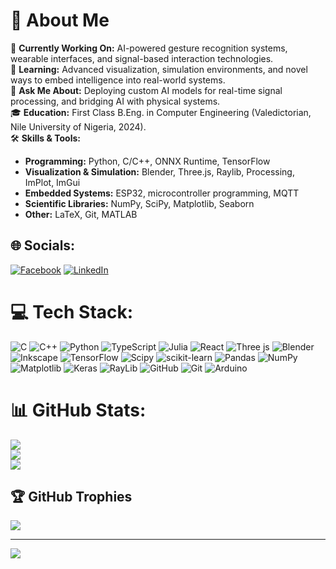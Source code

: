 # 💫 About Me

🔭 **Currently Working On:** AI-powered gesture recognition systems, wearable interfaces, and signal-based interaction technologies.  
🌱 **Learning:** Advanced visualization, simulation environments, and novel ways to embed intelligence into real-world systems.   
💬 **Ask Me About:** Deploying custom AI models for real-time signal processing, and bridging AI with physical systems.    
🎓 **Education:** First Class B.Eng. in Computer Engineering (Valedictorian, Nile University of Nigeria, 2024).  
🛠️ **Skills & Tools:**  
- **Programming:** Python, C/C++, ONNX Runtime, TensorFlow  
- **Visualization & Simulation:** Blender, Three.js, Raylib, Processing, ImPlot, ImGui  
- **Embedded Systems:** ESP32, microcontroller programming, MQTT  
- **Scientific Libraries:** NumPy, SciPy, Matplotlib, Seaborn  
- **Other:** LaTeX, Git, MATLAB 



## 🌐 Socials:
[![Facebook](https://img.shields.io/badge/Facebook-%231877F2.svg?logo=Facebook&logoColor=white)](https://facebook.com/dave.gbemi.98) [![LinkedIn](https://img.shields.io/badge/LinkedIn-%230077B5.svg?logo=linkedin&logoColor=white)](https://linkedin.com/in/davidadeshina) 

# 💻 Tech Stack:
![C](https://img.shields.io/badge/c-%2300599C.svg?style=for-the-badge&logo=c&logoColor=white) ![C++](https://img.shields.io/badge/c++-%2300599C.svg?style=for-the-badge&logo=c%2B%2B&logoColor=white) ![Python](https://img.shields.io/badge/python-3670A0?style=for-the-badge&logo=python&logoColor=ffdd54) ![TypeScript](https://img.shields.io/badge/typescript-%23007ACC.svg?style=for-the-badge&logo=typescript&logoColor=white) ![Julia](https://img.shields.io/badge/-Julia-9558B2?style=for-the-badge&logo=julia&logoColor=white) ![React](https://img.shields.io/badge/react-%2320232a.svg?style=for-the-badge&logo=react&logoColor=%2361DAFB) ![Three js](https://img.shields.io/badge/threejs-black?style=for-the-badge&logo=three.js&logoColor=white) ![Blender](https://img.shields.io/badge/blender-%23F5792A.svg?style=for-the-badge&logo=blender&logoColor=white) ![Inkscape](https://img.shields.io/badge/Inkscape-e0e0e0?style=for-the-badge&logo=inkscape&logoColor=080A13) ![TensorFlow](https://img.shields.io/badge/TensorFlow-%23FF6F00.svg?style=for-the-badge&logo=TensorFlow&logoColor=white) ![Scipy](https://img.shields.io/badge/SciPy-%230C55A5.svg?style=for-the-badge&logo=scipy&logoColor=%white) ![scikit-learn](https://img.shields.io/badge/scikit--learn-%23F7931E.svg?style=for-the-badge&logo=scikit-learn&logoColor=white) ![Pandas](https://img.shields.io/badge/pandas-%23150458.svg?style=for-the-badge&logo=pandas&logoColor=white) ![NumPy](https://img.shields.io/badge/numpy-%23013243.svg?style=for-the-badge&logo=numpy&logoColor=white) ![Matplotlib](https://img.shields.io/badge/Matplotlib-%23ffffff.svg?style=for-the-badge&logo=Matplotlib&logoColor=black) ![Keras](https://img.shields.io/badge/Keras-%23D00000.svg?style=for-the-badge&logo=Keras&logoColor=white) ![RayLib](https://img.shields.io/badge/RAYLIB-FFFFFF?style=for-the-badge&logo=raylib&logoColor=black) ![GitHub](https://img.shields.io/badge/github-%23121011.svg?style=for-the-badge&logo=github&logoColor=white) ![Git](https://img.shields.io/badge/git-%23F05033.svg?style=for-the-badge&logo=git&logoColor=white) ![Arduino](https://img.shields.io/badge/-Arduino-00979D?style=for-the-badge&logo=Arduino&logoColor=white)
# 📊 GitHub Stats:
![](https://github-readme-stats.vercel.app/api?username=davidAdeshinaArungbemi&theme=material-palenight&hide_border=false&include_all_commits=false&count_private=false)<br/>
![](https://nirzak-streak-stats.vercel.app/?user=davidAdeshinaArungbemi&theme=material-palenight&hide_border=false)<br/>
![](https://github-readme-stats.vercel.app/api/top-langs/?username=davidAdeshinaArungbemi&theme=material-palenight&hide_border=false&include_all_commits=false&count_private=false&layout=compact)

## 🏆 GitHub Trophies
![](https://github-profile-trophy.vercel.app/?username=davidAdeshinaArungbemi&theme=material-palenight&no-frame=false&no-bg=true&margin-w=4)

---
[![](https://visitcount.itsvg.in/api?id=davidAdeshinaArungbemi&icon=0&color=0)](https://visitcount.itsvg.in)

<!-- Proudly created with GPRM ( https://gprm.itsvg.in ) -->
